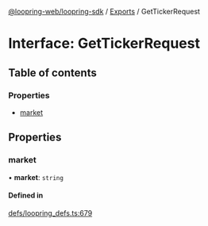 [@loopring-web/loopring-sdk](../README.md) / [Exports](../modules.md) / GetTickerRequest

# Interface: GetTickerRequest

## Table of contents

### Properties

- [market](GetTickerRequest.md#market)

## Properties

### market

• **market**: `string`

#### Defined in

[defs/loopring_defs.ts:679](https://github.com/Loopring/loopring_sdk/blob/c031084/src/defs/loopring_defs.ts#L679)
